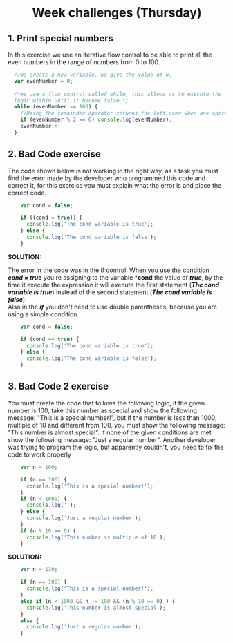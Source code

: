 <h1 align="center">Week challenges (Thursday)</h1>

## 1. Print special numbers

In this exercise we use an iterative flow control to be able to print all the even numbers in the range of numbers from 0 to 100.

```javascript
  //We create a new variable, we give the value of 0.
  var evenNumber = 0;
  
  /*We use a flow control called while, this allows us to execute the
  logic within until it become false.*/
  while (evenNumber <= 100) {
    //Using the remainder operator returns the left over when one operand is divided by a second operand.
    if (evenNumber % 2 == 0) console.log(evenNumber);
    evenNumber++;
  }
```

## 2. Bad Code exercise

The code shown below is not working in the right way, as a task you must find the error made by the developer who programmed this code and correct it, for this exercise you must explain what the error is and place the correct code.

```javascript
    var cond = false;

    if ((cond = true)) {
      console.log('The cond variable is true');
    } else {
      console.log('The cond variable is false');
    }
```

**SOLUTION:**

The error in the code was in the if control. When you use the condition  ***cond = true*** you're assigning to the variable ***cond** the value of ***true***, by the time it execute the expression it will execute the first statement (***The cond variable is true***) instead of the second statement (***The cond variable is false***).
<br>Also in the ***if*** you don't need to use double parentheses, because you are using a simple condition.

```javascript
    var cond = false;

    if (cond == true) {
      console.log('The cond variable is true');
    } else {
      console.log('The cond variable is false');
    }
```

## 3. Bad Code 2 exercise

You must create the code that follows the following logic, if the given number is 100, take this number as special and show the following message: "This is a special number!", but if the number is less than 1000, multiple of 10 and different from 100, you must show the following message: "This number is almost special". if none of the given conditions are met show the following message: "Just a regular number". Another developer was trying to program the logic, but apparently couldn't, you need to fix the code to work properly

```javascript
    var n = 100;

    if (n == 100) {
      console.log('This is a special number!');
    }
    if (n < 1000) {
      console.log('');
    } else {
      console.log('Just a regular number');
    }
    if (n % 10 == 0) {
      console.log('This number is multiple of 10');
    }
```

**SOLUTION:**

```javascript
    var n = 110;

    if (n == 100) {
      console.log('This is a special number!');
    }
    else if (n < 1000 && n != 100 && (n % 10 == 0) ) {
      console.log('This number is almost special');
    } 
    else {
      console.log('Just a regular number');
    }
```

